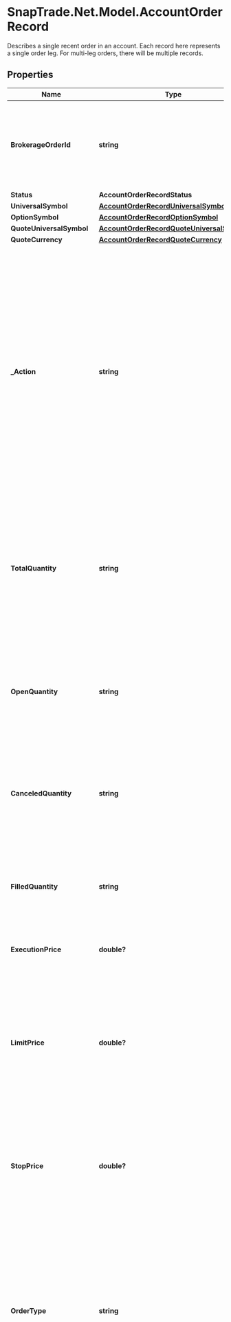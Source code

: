 # SnapTrade.Net.Model.AccountOrderRecord
Describes a single recent order in an account. Each record here represents a single order leg. For multi-leg orders, there will be multiple records.

## Properties

Name | Type | Description | Notes
------------ | ------------- | ------------- | -------------
**BrokerageOrderId** | **string** | Order ID returned by brokerage. This is the unique identifier for the order in the brokerage system. | [optional] 
**Status** | **AccountOrderRecordStatus** |  | [optional] 
**UniversalSymbol** | [**AccountOrderRecordUniversalSymbol**](AccountOrderRecordUniversalSymbol.md) |  | [optional] 
**OptionSymbol** | [**AccountOrderRecordOptionSymbol**](AccountOrderRecordOptionSymbol.md) |  | [optional] 
**QuoteUniversalSymbol** | [**AccountOrderRecordQuoteUniversalSymbol**](AccountOrderRecordQuoteUniversalSymbol.md) |  | [optional] 
**QuoteCurrency** | [**AccountOrderRecordQuoteCurrency**](AccountOrderRecordQuoteCurrency.md) |  | [optional] 
**_Action** | **string** | The action describes the intent or side of a trade. This is usually &#x60;BUY&#x60; or &#x60;SELL&#x60; but can include other potential values like the following depending on the specific brokerage.   - BUY   - SELL   - BUY_COVER   - SELL_SHORT   - BUY_OPEN   - BUY_CLOSE   - SELL_OPEN   - SELL_CLOSE  | [optional] 
**TotalQuantity** | **string** | The total number of shares or contracts of the order. This should be the sum of the filled, canceled, and open quantities. Can be a decimal number for fractional shares. | [optional] 
**OpenQuantity** | **string** | The number of shares or contracts that are still open (waiting for execution). Can be a decimal number for fractional shares. | [optional] 
**CanceledQuantity** | **string** | The number of shares or contracts that have been canceled. Can be a decimal number for fractional shares. | [optional] 
**FilledQuantity** | **string** | The number of shares or contracts that have been filled. Can be a decimal number for fractional shares. | [optional] 
**ExecutionPrice** | **double?** | The price at which the order was executed. | [optional] 
**LimitPrice** | **double?** | The limit price is maximum price one is willing to pay for a buy order or the minimum price one is willing to accept for a sell order. Should only apply to &#x60;Limit&#x60; and &#x60;StopLimit&#x60; orders. | [optional] 
**StopPrice** | **double?** | The stop price is the price at which a stop order is triggered. Should only apply to &#x60;Stop&#x60; and &#x60;StopLimit&#x60; orders. | [optional] 
**OrderType** | **string** | The type of order placed. The most common values are &#x60;Market&#x60;, &#x60;Limit&#x60;, &#x60;Stop&#x60;, and &#x60;StopLimit&#x60;. We try our best to map brokerage order types to these values. When mapping fails, we will return the brokerage&#39;s order type value. | [optional] 
**TimeInForce** | **string** | The Time in Force type for the order. This field indicates how long the order will remain active before it is executed or expires. We try our best to map brokerage time in force values to the following. When mapping fails, we will return the brokerage&#39;s time in force value.   - &#x60;Day&#x60; - Day. The order is valid only for the trading day on which it is placed.   - &#x60;GTC&#x60; - Good Til Canceled. The order is valid until it is executed or canceled.   - &#x60;FOK&#x60; - Fill Or Kill. The order must be executed in its entirety immediately or be canceled completely.   - &#x60;IOC&#x60; - Immediate Or Cancel. The order must be executed immediately. Any portion of the order that cannot be filled immediately will be canceled.   - &#x60;GTD&#x60; - Good Til Date. The order is valid until the specified date.   - &#x60;MOO&#x60; - Market On Open. The order is to be executed at the day&#39;s opening price.   - &#x60;EHP&#x60; - Extended Hours P.M. The order is to be placed during extended hour trading, after markets close.  | [optional] 
**TimePlaced** | **DateTime** | The time the order was placed. This is the time the order was submitted to the brokerage. | [optional] 
**TimeUpdated** | **DateTime?** | The time the order was last updated in the brokerage system. This value is not always available from the brokerage. | [optional] 
**TimeExecuted** | **DateTime?** | The time the order was executed in the brokerage system. This value is not always available from the brokerage. | [optional] 
**ExpiryDate** | **DateTime?** | The time the order expires. This value is not always available from the brokerage. | [optional] 
**Symbol** | **string** | A unique ID for the security within SnapTrade, scoped to the brokerage account that the security belongs to. This is a legacy field and should not be used. Do not rely on this being a stable ID as it can change. | [optional] 
**ChildBrokerageOrderIds** | [**ChildBrokerageOrderIDsNullable**](ChildBrokerageOrderIDsNullable.md) |  | [optional] 

[[Back to Model list]](../README.md#documentation-for-models) [[Back to API list]](../README.md#documentation-for-api-endpoints) [[Back to README]](../README.md)

